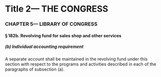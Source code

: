 
# Title 2— THE CONGRESS
### CHAPTER 5— LIBRARY OF CONGRESS
#### § 182b. Revolving fund for sales shop and other services
##### (b) Individual accounting requirement

A separate account shall be maintained in the revolving fund under this section with respect to the programs and activities described in each of the paragraphs of subsection (a).
